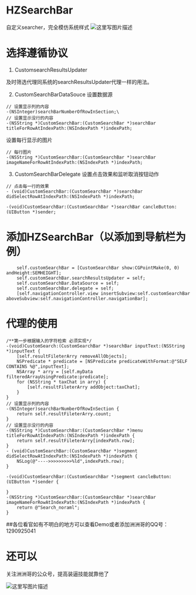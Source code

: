 # HZSearchBar
自定义searcher，完全模仿系统样式
![这里写图片描述](http://img.blog.csdn.net/20160612142814204)
# 选择遵循协议 
  1. CustomsearchResultsUpdater 

   及时筛选代理同系统的searchResultsUpdater代理一样的用法。

  2. CustomSearchBarDataSouce
   设置数据源
   ```objc
   // 设置显示列的内容
   -(NSInteger)searchBarNumberOfRowInSection;\
   // 设置显示没行的内容
   -(NSString *)CustomSearchBar:(CustomSearchBar *)searchBar titleForRowAtIndexPath:(NSIndexPath *)indexPath;
   ```
   设置每行显示的图片
   ```objc
   // 每行图片
   -(NSString *)CustomSearchBar:(CustomSearchBar *)searchBar imageNameForRowAtIndexPath:(NSIndexPath *)indexPath;
   ```
   
  3. CustomSearchBarDelegate
   设置点击效果和监听取消按钮动作
   ```objc
   // 点击每一行的效果
   - (void)CustomSearchBar:(CustomSearchBar *)searchBar didSelectRowAtIndexPath:(NSIndexPath *)indexPath;

   -(void)CustomSearchBar:(CustomSearchBar *)searchBar cancleButton:(UIButton *)sender;
   ```
   
   
# 添加HZSearchBar（以添加到导航栏为例）
```objc
    self.customSearchBar = [CustomSearchBar show:CGPointMake(0, 0) andHeight:SEMHEIGHT];
    self.customSearchBar.searchResultsUpdater = self;
    self.customSearchBar.DataSource = self;
    self.customSearchBar.delegate = self;
    [self.navigationController.view insertSubview:self.customSearchBar aboveSubview:self.navigationController.navigationBar];
```
# 代理的使用
```objc
/**第一步根据输入的字符检索 必须实现*/
-(void)CustomSearch:(CustomSearchBar *)searchBar inputText:(NSString *)inputText {
    [self.resultFileterArry removeAllObjects];
    NSPredicate * predicate = [NSPredicate predicateWithFormat:@"SELF CONTAINS %@",inputText];
    NSArray * arry = [self.myData filteredArrayUsingPredicate:predicate];
    for (NSString * taxChat in arry) {
        [self.resultFileterArry addObject:taxChat];
    }
}
// 设置显示列的内容
-(NSInteger)searchBarNumberOfRowInSection {
    return self.resultFileterArry.count;
}
// 设置显示没行的内容
-(NSString *)CustomSearchBar:(CustomSearchBar *)menu titleForRowAtIndexPath:(NSIndexPath *)indexPath {
    return self.resultFileterArry[indexPath.row];
}
- (void)CustomSearchBar:(CustomSearchBar *)segment didSelectRowAtIndexPath:(NSIndexPath *)indexPath {
    NSLog(@"---->>>>>>>>>%ld",indexPath.row);
}

-(void)CustomSearchBar:(CustomSearchBar *)segment cancleButton:(UIButton *)sender {

}
-(NSString *)CustomSearchBar:(CustomSearchBar *)searchBar imageNameForRowAtIndexPath:(NSIndexPath *)indexPath {
    return @"Search_noraml";
}
```
##各位看官如有不明白的地方可以查看Demo或者添加洲洲哥的QQ号：1290925041 
# 还可以
关注洲洲哥的公众号，提高装逼技能就靠他了

![这里写图片描述](http://img.blog.csdn.net/20160426092941254)

 
